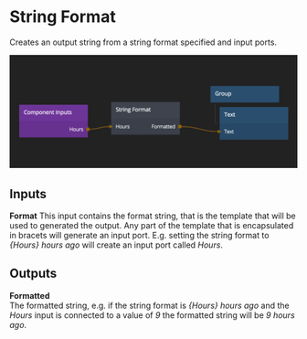 # String Format
Creates an output string from a string format specified and input ports.

![](string-format.png)

<div class = "node-inputs">

## Inputs
**Format**
This input contains the format string, that is the template that will be used to generated the output. Any part
of the template that is encapsulated in bracets will generate an input port. E.g. setting the string format to _{Hours} hours ago_
will create an input port called _Hours_.

</div>

<div class = "node-outputs">

## Outputs
**Formatted**  
The formatted string, e.g. if the string format is _{Hours} hours ago_ and the _Hours_ input is connected to a value of _9_ the
formatted string will be _9 hours ago_.

</div>
